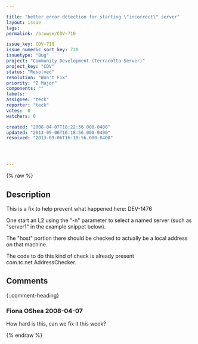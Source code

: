 ```yaml
---

title: "better error detection for starting \"incorrect\" server"
layout: issue
tags: 
permalink: /browse/CDV-710

issue_key: CDV-710
issue_numeric_sort_key: 710
issuetype: "Bug"
project: "Community Development (Terracotta Server)"
project_key: "CDV"
status: "Resolved"
resolution: "Won't Fix"
priority: "2 Major"
components: ""
labels: 
assignee: "teck"
reporter: "teck"
votes:  0
watchers: 0

created: "2008-04-07T18:22:56.000-0400"
updated: "2013-09-06T16:18:56.000-0400"
resolved: "2013-09-06T16:18:56.000-0400"




---
```


{% raw %}

## Description

<div markdown="1" class="description">

This is a fix to help prevent what happened here:  	 DEV-1476

One start an L2 using the "-n" parameter to select a named server (such as "server1" in the example snippet below). 

  <server host="10.0.31.20" name="server1">

The "host" portion there should be checked to actually be a local address on that machine. 

The code to do this kind of check is already present com.tc.net.AddressChecker.



</div>

## Comments


{:.comment-heading}
### **Fiona OShea** <span class="date">2008-04-07</span>

<div markdown="1" class="comment">

How hard is this, can we fix it this week?

</div>



{% endraw %}
